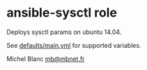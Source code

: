 ansible-sysctl role
===================


Deploys sysctl params on ubuntu 14.04.

See
[defaults/main.yml](https://github.com/leucos/ansible-sysctl/blob/master/defaults/main.yml)
for supported variables.

Michel Blanc <mb@mbnet.fr>
